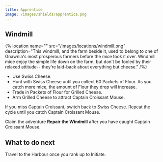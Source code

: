 ```yaml
---
title: Apprentice
image: /images/shields/apprentice.png
---
```


## Windmill

{% location
 name=""
 src="/images/locations/windmill.png"
 description="This windmill, and the farm beside it, used to belong to one of Gnawnia's most prosperous farmers before the mice took it over. Windmill mice enjoy the simple life down on the farm, but don't be fooled by their relaxed attitude-- they're laid-back about everything but cheese."
/%}

- Use Swiss Cheese.
- Hunt with Swiss Cheese until you collect 60 Packets of Flour. As you catch more mice, the amount of Flour they drop will increase.
- Trade in Packets of Flour for Grilled Cheese.
- Arm Grilled Cheese to attract Captain Croissant Mouse.

If you miss Captain Croissant, switch back to Swiss Cheese. Repeat the cycle until you catch Captain Croissant Mouse.

Claim the adventure **Repair the Windmill** after you have caught Captain Croissant Mouse.

## What to do next

Travel to the Harbour once you rank up to Initiate.
